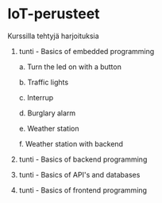 # IoT-perusteet

Kurssilla tehtyjä harjoituksia

1. tunti - Basics of embedded programming

   a. Turn the led on with a button
   
   b. Traffic lights
   
   c. Interrup
   
   d. Burglary alarm
   
   e. Weather station
   
   f. Weather station with backend
   

3. tunti - Basics of backend programming

4. tunti - Basics of API's and databases

5. tunti - Basics of frontend programming

